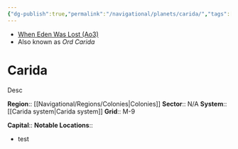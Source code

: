 ```yaml
---
{"dg-publish":true,"permalink":"/navigational/planets/carida/","tags":["map","planet","colonies","unfinished"]}
---
```


- [When Eden Was Lost (Ao3)](https://archiveofourown.org/works/19334440/chapters/45992584)
- Also known as *Ord Carida*
# Carida

Desc

**Region**::  [[Navigational/Regions/Colonies\|Colonies]]
**Sector**::  N/A
**System**::  [[Carida system\|Carida system]]
**Grid**::  M-9

**Capital**::
**Notable Locations**::
- test